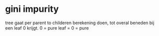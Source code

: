 # gini impurity 

tree gaat per parent to childeren berekening doen, tot overal beneden bij een leaf 0 krijgt. 
0 = pure 
leaf = 0 = pure 
